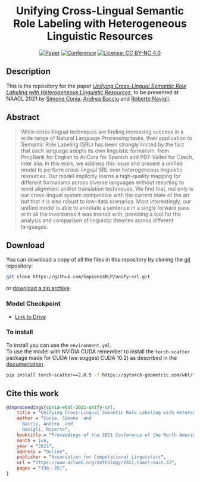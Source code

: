 <div align="center">    
 
# Unifying Cross-Lingual Semantic Role Labeling with Heterogeneous Linguistic Resources

[![Paper](http://img.shields.io/badge/paper-ACL--anthology-B31B1B.svg)](https://www.aclweb.org/anthology/2021.naacl-main.31/)
[![Conference](http://img.shields.io/badge/conference-NAACL--2021-4b44ce.svg)](https://2021.naacl.org/)
[![License: CC BY-NC 4.0](https://img.shields.io/badge/License-CC%20BY--NC%204.0-lightgrey.svg)](https://creativecommons.org/licenses/by-nc/4.0/)

</div>

## Description
This is the repository for the paper [*Unifying Cross-Lingual Semantic Role Labeling with Heterogeneous Linguistic Resources*](https://www.aclweb.org/anthology/2021.naacl-main.31/),
to be presented at NAACL 2021 by [Simone Conia](https://c-simone.github.io), [Andrea Bacciu](https://github.com/andreabac3) and [Roberto Navigli](http://wwwusers.di.uniroma1.it/~navigli/).


## Abstract
> While cross-lingual techniques are finding increasing success in a wide range of Natural Language Processing tasks, their application
  to Semantic Role Labeling (SRL) has been strongly limited by the fact that each language adopts its own linguistic formalism, from
  PropBank for English to AnCora for Spanish and PDT-Vallex for Czech, inter alia. In this work, we address this issue and present a
  unified model to perform cross-lingual SRL over heterogeneous linguistic resources. Our model implicitly learns a high-quality mapping
  for different formalisms across diverse languages without resorting to word alignment and/or translation techniques. We find that,
  not only is our cross-lingual system competitive with the current state of the art but that it is also robust to low-data scenarios. 
  Most interestingly, our unified model is able to annotate a sentence in a single forward pass with all the inventories it was trained with, 
  providing a tool for the analysis and comparison of linguistic theories across different languages. 

## Download
You can download a copy of all the files in this repository by cloning the
[git](https://git-scm.com/) repository:
```sh
git clone https://github.com/SapienzaNLP/unify-srl.git
```
or [download a zip archive](https://github.com/SapienzaNLP/unify-srl/archive/master.zip).

### Model Checkpoint
* [Link to Drive](https://drive.google.com/file/d/1hF6z22yOoyW0qK7gIL6KNH2T4JSl0mP-/view?usp=sharing)

### To install
To install you can use the ```environment.yml```.<br>
To use the model with NVIDIA CUDA remember to install the ```torch-scatter``` package made for CUDA (we suggest CUDA 10.2) as described in the [documentation](https://github.com/rusty1s/pytorch_scatter).
```bash
pip install torch-scatter==2.0.5 -f https://pytorch-geometric.com/whl/torch-1.5.0+${CUDA}.html
```


## Cite this work
```bibtex
@inproceedings{conia-etal-2021-unify-srl,
    title = "Unifying Cross-Lingual Semantic Role Labeling with Heterogeneous Linguistic Resources",
    author = "Conia, Simone  and
      Bacciu, Andrea  and
      Navigli, Roberto",
    booktitle = "Proceedings of the 2021 Conference of the North American Chapter of the Association for Computational Linguistics: Human Language Technologies",
    month = jun,
    year = "2021",
    address = "Online",
    publisher = "Association for Computational Linguistics",
    url = "https://www.aclweb.org/anthology/2021.naacl-main.31",
    pages = "338--351",
}
```
